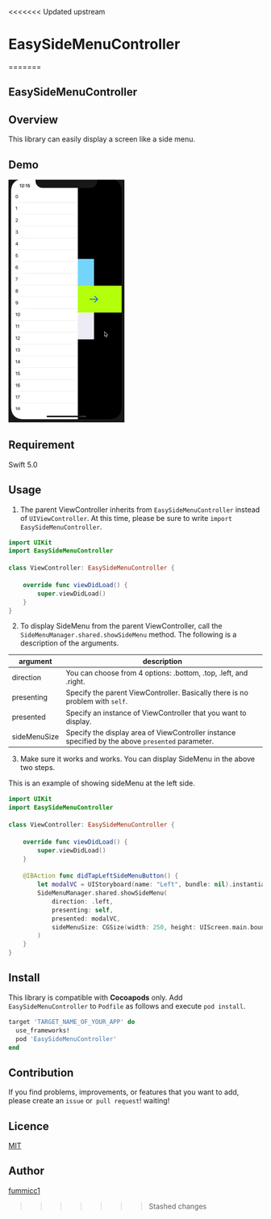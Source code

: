 <<<<<<< Updated upstream
# EasySideMenuController
=======
## **EasySideMenuController**

## Overview
This library can easily display a screen like a side menu.

## Demo
![Demo](Assets/easySideMenuController_gif.gif)

## Requirement
Swift 5.0

## Usage
1. The parent ViewController inherits from `EasySideMenuController` instead of `UIViewController`. At this time, please be sure to write `import EasySideMenuController`.

```swift
import UIKit
import EasySideMenuController

class ViewController: EasySideMenuController {

    override func viewDidLoad() {
        super.viewDidLoad()
    }
}
```

2. To display SideMenu from the parent ViewController, call the `SideMenuManager.shared.showSideMenu` method.
The following is a description of the arguments.

|argument|description|
|---|---|
|direction| You can choose from 4 options: .bottom, .top, .left, and .right.|
|presenting| Specify the parent ViewController. Basically there is no problem with `self`.|
|presented| Specify an instance of ViewController that you want to display.|
|sideMenuSize| Specify the display area of ​​ViewController instance specified by the above `presented` parameter.|

3. Make sure it works and works. You can display SideMenu in the above two steps.

This is an example of showing sideMenu at the left side.

```swift
import UIKit
import EasySideMenuController

class ViewController: EasySideMenuController {
    
    override func viewDidLoad() {
        super.viewDidLoad()
    }

    @IBAction func didTapLeftSideMenuButton() {
        let modalVC = UIStoryboard(name: "Left", bundle: nil).instantiateInitialViewController() as! LeftModalViewController
        SideMenuManager.shared.showSideMenu(
            direction: .left,
            presenting: self,
            presented: modalVC,
            sideMenuSize: CGSize(width: 250, height: UIScreen.main.bounds.height)
        )
    }
}
```

## Install
This library is compatible with **Cocoapods** only. Add `EasySideMenuController` to `Podfile` as follows and execute `pod install`.

```ruby
target 'TARGET_NAME_OF_YOUR_APP' do
  use_frameworks!
  pod 'EasySideMenuController'
end
```




## Contribution
If you find problems, improvements, or features that you want to add, please create an `issue` or` pull request`! waiting!

## Licence
[MIT](https://github.com/fummicc1/EasySideMenuController/blob/master/LICENSE)

## Author
[fummicc1](https://github.com/fummicc1)
>>>>>>> Stashed changes
